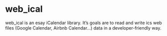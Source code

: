 # web_ical
web_ical is an esay iCalendar library.  It’s goals are to read and write ics web files (Google Calendar, Airbnb Calendar...) data in a developer-friendly way.
